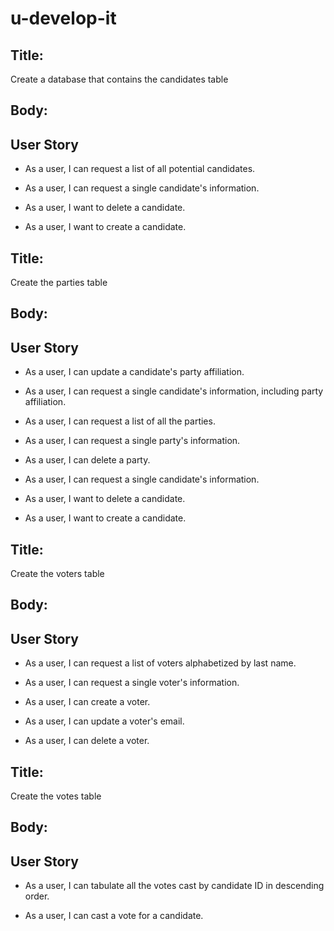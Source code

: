 # u-develop-it
## **Title:**
  Create a database that contains the candidates table

  ## **Body:**
  ## **User Story**

  * As a user, I can request a list of all potential candidates.

  * As a user, I can request a single candidate's information.

  * As a user, I want to delete a candidate.

  * As a user, I want to create a candidate.
  
  ## **Title:**
  Create the parties table

  ## **Body:**
  ## **User Story**

  * As a user, I can update a candidate's party affiliation.

  * As a user, I can request a single candidate's information, including party affiliation.

  * As a user, I can request a list of all the parties.

  * As a user, I can request a single party's information.

  * As a user, I can delete a party.

  * As a user, I can request a single candidate's information.

  * As a user, I want to delete a candidate.

  * As a user, I want to create a candidate.
  
  ## **Title:**
  Create the voters table

  ## **Body:**
  ## **User Story**

  * As a user, I can request a list of voters alphabetized by last name.

  * As a user, I can request a single voter's information.

  * As a user, I can create a voter.

  * As a user, I can update a voter's email.

  * As a user, I can delete a voter.
  
  ## **Title:**
  Create the votes table

  ## **Body:**
  ## **User Story**

  * As a user, I can tabulate all the votes cast by candidate ID in descending order.

  * As a user, I can cast a vote for a candidate.
  
